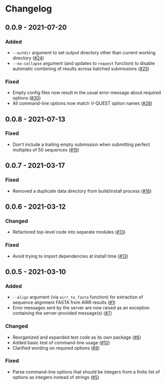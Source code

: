 # Changelog

## 0.0.9 - 2021-07-20

### Added

 * `--outdir` argument to set output directory other than current working
   directory ([#24])
 * `--no-collapse` argument (and updates to `request` function) to disable
   automatic combining of results across batched submissions ([#25])

### Fixed

 * Empty config files now result in the usual error message about required
   options ([#30])
 * All command-line options now match V-QUEST option names ([#28])

[#30]: https://github.com/ressy/vquest/pull/30
[#28]: https://github.com/ressy/vquest/pull/28
[#25]: https://github.com/ressy/vquest/pull/25
[#24]: https://github.com/ressy/vquest/pull/24

## 0.0.8 - 2021-07-13

### Fixed

 * Don't include a trailing empty submission when submitting perfect multiples
   of 50 sequences ([#19])

[#19]: https://github.com/ressy/vquest/pull/19

## 0.0.7 - 2021-03-17

### Fixed

 * Removed a duplicate data directory from build/install process ([#16])

[#16]: https://github.com/ressy/vquest/pull/16

## 0.0.6 - 2021-03-12

### Changed

 * Refactored top-level code into separate modules ([#13])

### Fixed

 * Avoid trying to import dependencies at install time ([#13])

[#13]: https://github.com/ressy/vquest/pull/13

## 0.0.5 - 2021-03-10

### Added

 * `--align` argument (via `airr_to_fasta` function) for extraction of sequence
   alignment FASTA from AIRR results ([#1])
 * Error messages sent by the server are now raised as an exception containing
   the server-provided message(s) ([#7])

### Changed

 * Reorganized and expanded test code as its own package ([#6])
 * Added basic test of command-line usage ([#10])
 * Clarified wording on required options ([#8])

### Fixed

 * Parse command-line options that should be integers from a finite list of
   options as integers instead of strings ([#5])

[#10]: https://github.com/ressy/vquest/pull/10
[#8]: https://github.com/ressy/vquest/pull/8
[#7]: https://github.com/ressy/vquest/pull/7
[#6]: https://github.com/ressy/vquest/pull/6
[#5]: https://github.com/ressy/vquest/pull/5
[#1]: https://github.com/ressy/vquest/pull/1
